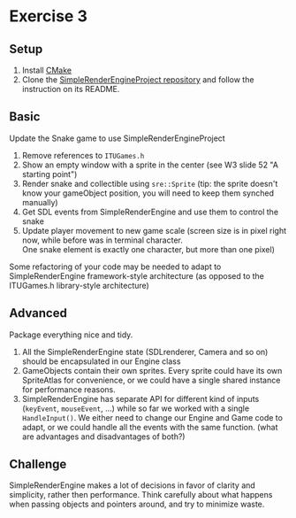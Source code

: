 # Exercise 3

## Setup

1. Install [CMake](https://cmake.org/)
1. Clone the [SimpleRenderEngineProject repository](https://github.com/chris-carvelli/SimpleRenderEngineProject) and follow the instruction on its README.

## Basic
Update the Snake game to use SimpleRenderEngineProject
1. Remove references to `ITUGames.h`
1. Show an empty window with a sprite in the center (see W3 slide 52 "A starting point")
1. Render snake and collectible using `sre::Sprite` (tip: the sprite doesn't know your gameObject position, you will need to keep them synched manually)
1. Get SDL events from SimpleRenderEngine and use them to control the snake
1. Update player movement to new game scale
  (screen size is in pixel right now, while before was in terminal character.				
  One snake element is exactly one character, but more than one pixel)

Some refactoring of your code may be needed to adapt to SimpleRenderEngine framework-style architecture (as opposed to the ITUGames.h library-style architecture)

## Advanced
Package everything nice and tidy.
1. All the SimpleRenderEngine state (SDLrenderer, Camera and so on) should be encapsulated in our Engine class
1. GameObjects contain their own sprites. Every sprite could have its own SpriteAtlas for convenience, or we could have a single shared instance for performance reasons.
1. SimpleRenderEngine has separate API for different kind of inputs (`keyEvent`, `mouseEvent`, ...)
   while so far we worked with a single `HandleInput()`. We either need to change our Engine and Game code to adapt,
   or we could handle all the events with the same function. (what are advantages and disadvantages of both?)

## Challenge
SimpleRenderEngine makes a lot of decisions in favor of clarity and simplicity, rather then performance.
Think carefully about what happens when passing objects and pointers around, and try to minimize waste.
